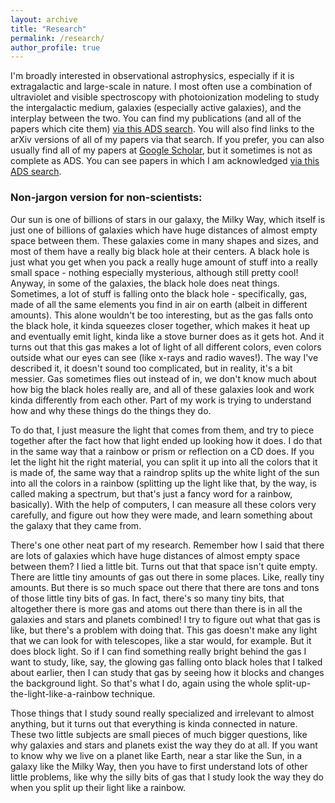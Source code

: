 ```yaml
---
layout: archive
title: "Research"
permalink: /research/
author_profile: true
---
```


I'm broadly interested in observational astrophysics, especially if it is extragalactic and large-scale in nature. I most often use a combination of ultraviolet and visible spectroscopy with photoionization modeling to study the intergalactic medium, galaxies (especially active galaxies), and the interplay between the two. You can find my publications (and all of the papers which cite them) [via this ADS search](https://ui.adsabs.harvard.edu/search/q=author%3A(%22tilton%2C%20evan%20michael%22)%20AND%20pubdate%3A%5B2010-01%20TO%20*%5D&sort=date%20desc%2C%20bibcode%20desc&p_=0). You will also find links to the arXiv versions of all of my papers via that search. If you prefer, you can also usually find all of my papers at [Google Scholar](https://scholar.google.com/citations?user=gpjPqTkAAAAJ), but it sometimes is not as complete as ADS. You can see papers in which I am acknowledged [via this ADS search](https://ui.adsabs.harvard.edu/search/q=ack%3A%22Evan%20Tilton%22%20or%20ack%3A%22Evan%20M.%20Tilton%22%20or%20ack%3A%22Evan%20M%20Tilton%22%20or%20ack%3A%22E%20Tilton%22%20not%20title%3A%22warm-hot%20intergalactic%20medium%20near%20the%20Coma%20cluster%20through%20high-resolution%20spectroscopy%20of%20X%20Comae%22&sort=date%20desc%2C%20bibcode%20desc&p_=0).


### Non-jargon version for non-scientists:
Our sun is one of billions of stars in our galaxy, the Milky Way, which itself is just one of billions of galaxies which have huge distances of almost empty space between them. These galaxies come in many shapes and sizes, and most of them have a really big black hole at their centers. A black hole is just what you get when you pack a really huge amount of stuff into a really small space - nothing especially mysterious, although still pretty cool! Anyway, in some of the galaxies, the black hole does neat things. Sometimes, a lot of stuff is falling onto the black hole - specifically, gas, made of all the same elements you find in air on earth (albeit in different amounts). This alone wouldn't be too interesting, but as the gas falls onto the black hole, it kinda squeezes closer together, which makes it heat up and eventually emit light, kinda like a stove burner does as it gets hot. And it turns out that this gas makes a lot of light of all different colors, even colors outside what our eyes can see (like x-rays and radio waves!). The way I've described it, it doesn't sound too complicated, but in reality, it's a bit messier. Gas sometimes flies out instead of in, we don't know much about how big the black holes really are, and all of these galaxies look and work kinda differently from each other. Part of my work is trying to understand how and why these things do the things they do.

To do that, I just measure the light that comes from them, and try to piece together after the fact how that light ended up looking how it does. I do that in the same way that a rainbow or prism or reflection on a CD does. If you let the light hit the right material, you can split it up into all the colors that it is made of, the same way that a raindrop splits up the white light of the sun into all the colors in a rainbow (splitting up the light like that, by the way, is called making a spectrum, but that's just a fancy word for a rainbow, basically). With the help of computers, I can measure all these colors very carefully, and figure out how they were made, and learn something about the galaxy that they came from.

There's one other neat part of my research. Remember how I said that there are lots of galaxies which have huge distances of almost empty space between them? I lied a little bit. Turns out that that space isn't quite empty. There are little tiny amounts of gas out there in some places. Like, really tiny amounts. But there is so much space out there that there are tons and tons of those little tiny bits of gas. In fact, there's so many tiny bits, that altogether there is more gas and atoms out there than there is in all the galaxies and stars and planets combined! I try to figure out what that gas is like, but there's a problem with doing that. This gas doesn't make any light that we can look for with telescopes, like a star would, for example. But it does block light. So if I can find something really bright behind the gas I want to study, like, say, the glowing gas falling onto black holes that I talked about earlier, then I can study that gas by seeing how it blocks and changes the background light. So that's what I do, again using the whole split-up-the-light-like-a-rainbow technique.

Those things that I study sound really specialized and irrelevant to almost anything, but it turns out that everything is kinda connected in nature. These two little subjects are small pieces of much bigger questions, like why galaxies and stars and planets exist the way they do at all. If you want to know why we live on a planet like Earth, near a star like the Sun, in a galaxy like the Milky Way, then you have to first understand lots of other little problems, like why the silly bits of gas that I study look the way they do when you split up their light like a rainbow. 

<!--

{% include base_path %}

{% for post in site.publications reversed %}
  {% include archive-single.html %}
{% endfor %}
-->
